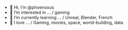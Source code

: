 - 👋 Hi, I’m @phoenoxus
- 👀 I’m interested in ... / gaming
- 🌱 I’m currently learning ... / Unreal, Blender, French
- 💞️ I love ... / Gaming, movies, space, world-building, data


